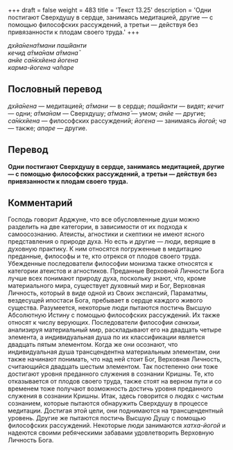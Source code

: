 +++
draft = false
weight = 483
title = 'Текст 13.25'
description = 'Одни постигают Сверхдушу в сердце, занимаясь медитацией, другие — с помощью философских рассуждений, а третьи — действуя без привязанности к плодам своего труда.'
+++

_дхйа̄нена̄тмани паш́йанти  
кечид а̄тма̄нам а̄тмана̄  
анйе са̄н̇кхйена йогена  
карма-йогена ча̄паре_

## Пословный перевод

_дхйа̄нена_ — медитацией; _а̄тмани_ — в сердце; _паш́йанти_ — видят; _кечит_ — одни; _а̄тма̄нам_ — Сверхдушу; _а̄тмана̄_ — умом; _анйе_ — другие; _са̄н̇кхйена_ — философских рассуждений; _йогена_ — занимаясь _йогой_; _ча_ — также; _апаре_ — другие.

## Перевод

**Одни постигают Сверхдушу в сердце, занимаясь медитацией, другие — с помощью философских рассуждений, а третьи — действуя без привязанности к плодам своего труда.**

## Комментарий

Господь говорит Арджуне, что все обусловленные души можно разделить на две категории, в зависимости от их подхода к самоосознанию. Атеисты, агностики и скептики не имеют ясного представления о природе духа. Но есть и другие — люди, верящие в духовную практику. К ним относятся погруженные в медитацию преданные, философы и те, кто отрекся от плодов своего труда. Убежденные последователи философии монизма также относятся к категории атеистов и агностиков. Преданные Верховной Личности Бога лучше всех понимают природу духа, поскольку знают, что, кроме материального мира, существует духовный мир и Бог, Верховная Личность, который в виде одной из Своих экспансий, Параматмы, вездесущей ипостаси Бога, пребывает в сердце каждого живого существа. Разумеется, некоторые люди пытаются постичь Высшую Абсолютную Истину с помощью философских рассуждений. Их также относят к числу верующих. Последователи философии _санкхьи,_ анализируя материальный мир, раскладывают его на двадцать четыре элемента, а индивидуальная душа по их классификации является двадцать пятым элементом. Когда же они осознают, что индивидуальная душа трансцендентна материальным элементам, они также начинают понимать, что над ней стоит Бог, Верховная Личность, считающийся двадцать шестым элементом. Так постепенно они тоже достигают уровня преданного служения в сознании Кришны. Те, кто отказывается от плодов своего труда, также стоят на верном пути и со временем тоже получают возможность достичь уровня преданного служения в сознании Кришны. Итак, здесь говорится о людях с чистым сознанием, которые пытаются обнаружить Сверхдушу в процессе медитации. Достигая этой цели, они поднимаются на трансцендентный уровень. Другие же пытаются постичь Высшую Душу с помощью философских рассуждений. Некоторые люди занимаются _хатха-йогой_ и надеются своими ребяческими забавами удовлетворить Верховную Личность Бога.

